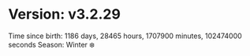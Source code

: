 # Version: v3.2.29
Time since birth: 1186 days, 28465 hours, 1707900 minutes, 102474000 seconds
Season: Winter ❄️
